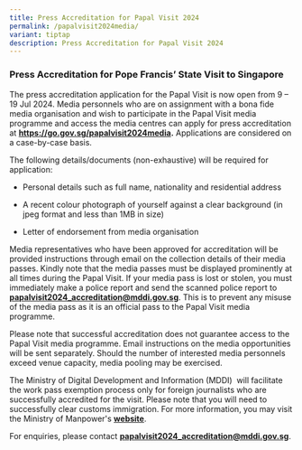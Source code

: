 ```yaml
---
title: Press Accreditation for Papal Visit 2024
permalink: /papalvisit2024media/
variant: tiptap
description: Press Accreditation for Papal Visit 2024
---
```

<h3><strong>Press Accreditation for Pope Francis’ State Visit to Singapore</strong></h3>
<p>The press accreditation application for the Papal Visit is now open from
9 – 19 Jul 2024. Media personnels who are on assignment with a bona fide
media organisation and wish to participate in the Papal Visit media programme
and access the media centres can apply for press accreditation at <strong><a href="https://go.gov.sg/papalvisit2024media" rel="noopener noreferrer nofollow" target="_blank">https://go.gov.sg/papalvisit2024media</a>.</strong> Applications
are considered on a case-by-case basis.</p>
<p>The following details/documents (non-exhaustive) will be required for
application:</p>
<ul data-tight="true" class="tight">
<li>
<p>Personal details such as full name, nationality and residential address</p>
</li>
<li>
<p>A recent colour photograph of yourself against a clear background (in
jpeg format and less than 1MB in size)</p>
</li>
<li>
<p>Letter of endorsement from media organisation</p>
</li>
</ul>
<p>Media representatives who have been approved for accreditation will be
provided instructions through email on the collection details of their
media passes. Kindly note that the media passes must be displayed prominently
at all times during the Papal Visit. If your media pass is lost or stolen,
you must immediately make a police report and send the scanned police report
to <strong><a href="http://www.go,gov.sg/papalvisit2024media" rel="noopener noreferrer nofollow" target="_blank">papalvisit2024_accreditation@mddi.gov.sg</a></strong>.
This is to prevent any misuse of the media pass as it is an official pass
to the Papal Visit media programme.</p>
<p>Please note that successful accreditation does not guarantee access to
the Papal Visit media programme. Email instructions on the media opportunities
will be sent separately. Should the number of interested media personnels
exceed venue capacity, media pooling may be exercised.</p>
<p>The Ministry of Digital Development and Information (MDDI)&nbsp; will
facilitate the work pass exemption process only for foreign journalists
who are successfully accredited for the visit. Please note that you will
need to successfully clear customs immigration. For more information, you
may visit the Ministry of Manpower's <strong><a href="https://www.mom.gov.sg/passes-and-permits/work-pass-exempt-activities" rel="noopener noreferrer nofollow" target="_blank">website</a></strong>.</p>
<p>For enquiries, please contact <strong><a href="http://www.go,gov.sg/papalvisit2024media" rel="noopener noreferrer nofollow" target="_blank">papalvisit2024_accreditation@mddi.gov.sg</a></strong>.</p>